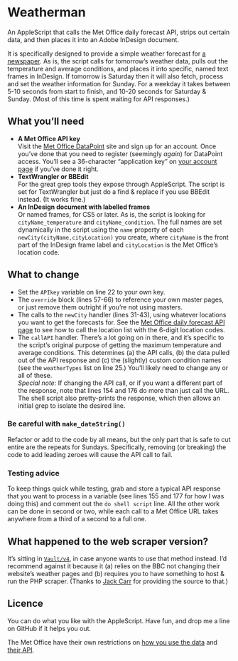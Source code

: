 # Weatherman

An AppleScript that calls the Met Office daily forecast API, strips out certain data, and then places it into an Adobe InDesign document.

It is specifically designed to provide a simple weather forecast for [a newspaper][mstar]. As is, the script calls for tomorrow’s weather data, pulls out the temperature and average conditions, and places it into specific, named text frames in InDesign. If tomorrow is Saturday then it will also fetch, process and set the weather information for Sunday. For a weekday it takes between 5-10 seconds from start to finish, and 10-20 seconds for Saturday & Sunday. (Most of this time is spent waiting for API responses.)

[mstar]:	http://www.morningstaronline.co.uk

## What you’ll need

*	**A Met Office API key**  
	Visit the [Met Office DataPoint][met] site and sign up for an account. Once you’ve done that you need to register (seemingly *again*) for DataPoint access. You’ll see a 36-character “application key” on [your account page][metacc] if you’ve done it right.
*	**TextWrangler or BBEdit**  
	For the great grep tools they expose through AppleScript. The script is set for TextWrangler but just do a find & replace if you use BBEdit instead. (It works fine.)
*	**An InDesign document with labelled frames**  
	Or named frames, for CS5 or later. As is, the script is looking for `cityName_temperature` and `cityName_condition`. The full names are set dynamically in the script using the `name` property of each `newCity(cityName,cityLocation)` you create, where `cityName` is the front part of the InDesign frame label and `cityLocation` is the Met Office’s location code.

[met]:	http://www.metoffice.gov.uk/datapoint
[metacc]:	https://logon.metoffice.gov.uk/Login

## What to change

*	Set the `APIkey` variable on line 22 to your own key.
*	The `override` block (lines 57-66) to reference your own
	master pages, or just remove them outright if you’re not using masters.
*	The calls to the `newCity` handler (lines 31-43), using
	whatever locations you want to get the forecasts for. See the [Met Office daily forecast API page][daily] to see how to call the location list with the 6-digit location codes.
*	The `callAPI` handler. There’s a lot going on in there,
	and it’s specific to the script’s original purpose of getting the maximum temperature and average conditions. This determines (a) the API calls, (b) the data pulled out of the API response and (c) the (slightly) custom condition names (see the `weatherTypes` list on line 25.) You’ll likely need to change any or all of these.  
	*Special note:* If changing the API call, or if you want a different part of the response, note that lines 154 and 176 do more than just call the URL. The shell script also pretty-prints the response, which then allows an initial grep to isolate the desired line.
	
[daily]:	http://www.metoffice.gov.uk/datapoint/product/uk-daily-site-specific-forecast

### Be careful with `make_dateString()`

Refactor or add to the code by all means, but the only part that is safe to cut entire are the repeats for Sundays. Specifically, removing (or breaking) the code to add leading zeroes will cause the API call to fail.

### Testing advice

To keep things quick while testing, grab and store a typical API response that you want to process in a variable (see lines 155 and 177 for how I was doing this) and comment out the `do shell script` line. All the other work can be done in second or two, while each call to a Met Office URL takes anywhere from a third of a second to a full one.

## What happened to the web scraper version?

It’s sitting in [`Vault/v4`][v4], in case anyone wants to use that method instead. I’d recommend against it because it (a) relies on the BBC not changing their website’s weather pages and (b) requires you to have something to host & run the PHP scraper. (Thanks to [Jack Carr][] for providing the source to that.)

[v4]:	https://github.com/robjwells/weatherman/tree/master/Vault/v4
[Jack Carr]:	http://twitter.com/funprofessional

## Licence
You can do what you like with the AppleScript. Have fun, and drop me a line on GitHub if it helps you out.

The Met Office have their own restrictions on [how you use the data][metdata] and [their API][metterms].

[metdata]:	http://www.metoffice.gov.uk/datapoint/support/terms-conditions
[metterms]:	http://www.metoffice.gov.uk/about-us/legal/fair-usage